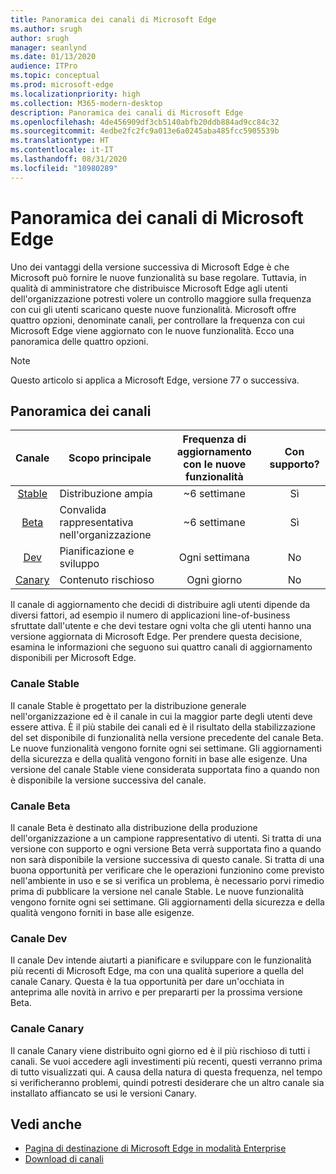 ```yaml
---
title: Panoramica dei canali di Microsoft Edge
ms.author: srugh
author: srugh
manager: seanlynd
ms.date: 01/13/2020
audience: ITPro
ms.topic: conceptual
ms.prod: microsoft-edge
ms.localizationpriority: high
ms.collection: M365-modern-desktop
description: Panoramica dei canali di Microsoft Edge
ms.openlocfilehash: 4de456909df3cb5140abfb20ddb884ad9cc84c32
ms.sourcegitcommit: 4edbe2fc2fc9a013e6a0245aba485fcc5905539b
ms.translationtype: HT
ms.contentlocale: it-IT
ms.lasthandoff: 08/31/2020
ms.locfileid: "10980289"
---
```

# Panoramica dei canali di Microsoft Edge

Uno dei vantaggi della versione successiva di Microsoft Edge è che Microsoft può fornire le nuove funzionalità su base regolare. Tuttavia, in qualità di amministratore che distribuisce Microsoft Edge agli utenti dell'organizzazione potresti volere un controllo maggiore sulla frequenza con cui gli utenti scaricano queste nuove funzionalità. Microsoft offre quattro opzioni, denominate canali, per controllare la frequenza con cui Microsoft Edge viene aggiornato con le nuove funzionalità. Ecco una panoramica delle quattro opzioni.
  
> [!NOTE]
> Questo articolo si applica a Microsoft Edge, versione 77 o successiva.

##  <a name="channel-overview"></a>Panoramica dei canali

|Canale|Scopo principale|Frequenza di aggiornamento con le nuove funzionalità|Con supporto?|
|:---:|---|:---:|:---:|
|[Stable](#stable-channel)|Distribuzione ampia|~6 settimane|Sì|
|[Beta](#beta-channel)|Convalida rappresentativa nell'organizzazione|~6 settimane|Sì|
|[Dev](#dev-channel)|Pianificazione e sviluppo|Ogni settimana|No|
|[Canary](#canary-channel)|Contenuto rischioso|Ogni giorno|No|

Il canale di aggiornamento che decidi di distribuire agli utenti dipende da diversi fattori, ad esempio il numero di applicazioni line-of-business sfruttate dall'utente e che devi testare ogni volta che gli utenti hanno una versione aggiornata di Microsoft Edge. Per prendere questa decisione, esamina le informazioni che seguono sui quattro canali di aggiornamento disponibili per Microsoft Edge.

###  <a name="stable-channel"></a>Canale Stable

Il canale Stable è progettato per la distribuzione generale nell'organizzazione ed è il canale in cui la maggior parte degli utenti deve essere attiva. È il più stabile dei canali ed è il risultato della stabilizzazione del set disponibile di funzionalità nella versione precedente del canale Beta. Le nuove funzionalità vengono fornite ogni sei settimane. Gli aggiornamenti della sicurezza e della qualità vengono forniti in base alle esigenze. Una versione del canale Stable viene considerata supportata fino a quando non è disponibile la versione successiva del canale.

###  <a name="beta-channel"></a>Canale Beta

Il canale Beta è destinato alla distribuzione della produzione dell'organizzazione a un campione rappresentativo di utenti. Si tratta di una versione con supporto e ogni versione Beta verrà supportata fino a quando non sarà disponibile la versione successiva di questo canale. Si tratta di una buona opportunità per verificare che le operazioni funzionino come previsto nell'ambiente in uso e se si verifica un problema, è necessario porvi rimedio prima di pubblicare la versione nel canale Stable. Le nuove funzionalità vengono fornite ogni sei settimane. Gli aggiornamenti della sicurezza e della qualità vengono forniti in base alle esigenze.

###  <a name="dev-channel"></a>Canale Dev

Il canale Dev intende aiutarti a pianificare e sviluppare con le funzionalità più recenti di Microsoft Edge, ma con una qualità superiore a quella del canale Canary. Questa è la tua opportunità per dare un'occhiata in anteprima alle novità in arrivo e per prepararti per la prossima versione Beta.

###  <a name="canary-channel"></a>Canale Canary

Il canale Canary viene distribuito ogni giorno ed è il più rischioso di tutti i canali. Se vuoi accedere agli investimenti più recenti, questi verranno prima di tutto visualizzati qui. A causa della natura di questa frequenza, nel tempo si verificheranno problemi, quindi potresti desiderare che un altro canale sia installato affiancato se usi le versioni Canary.

##  <a name="see-also"></a>Vedi anche

- [Pagina di destinazione di Microsoft Edge in modalità Enterprise](https://aka.ms/EdgeEnterprise)
- [Download di canali](https://aka.ms/EdgeEnterprise)
